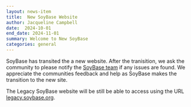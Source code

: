```yaml
---
layout: news-item
title:  New SoyBase Website
author: Jacqueline Campbell
date:  2024-10-01
end_date: 2024-11-01
summary: Welcome to New SoyBase
categories: general    
---
```


SoyBase has transited the a new website. After the tranisition, we ask the community to please notify the <a href="https://soybase.org/about/" target="_blank">SoyBase team</a> if any issues are found. We appreciate the communities feedback and help as SoyBase makes the transition to the new site.

The Legacy SoyBase website will be still be able to access using the URL <a href="https://legacy.soybase.org/">legacy.soybase.org</a>.
